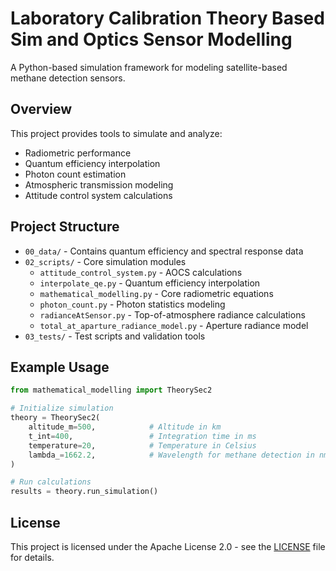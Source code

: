 # Laboratory Calibration Theory Based Sim and Optics Sensor Modelling

A Python-based simulation framework for modeling satellite-based methane detection sensors.

## Overview

This project provides tools to simulate and analyze:

- Radiometric performance
- Quantum efficiency interpolation
- Photon count estimation
- Atmospheric transmission modeling
- Attitude control system calculations

## Project Structure

- `00_data/` - Contains quantum efficiency and spectral response data
- `02_scripts/` - Core simulation modules
  - `attitude_control_system.py` - AOCS calculations
  - `interpolate_qe.py` - Quantum efficiency interpolation
  - `mathematical_modelling.py` - Core radiometric equations
  - `photon_count.py` - Photon statistics modeling
  - `radianceAtSensor.py` - Top-of-atmosphere radiance calculations
  - `total_at_aparture_radiance_model.py` - Aperture radiance model
- `03_tests/` - Test scripts and validation tools

## Example Usage

```python
from mathematical_modelling import TheorySec2

# Initialize simulation
theory = TheorySec2(
    altitude_m=500,            # Altitude in km
    t_int=400,                 # Integration time in ms
    temperature=20,            # Temperature in Celsius
    lambda_=1662.2,            # Wavelength for methane detection in nm
)

# Run calculations
results = theory.run_simulation()
```
## License

This project is licensed under the Apache License 2.0 - see the [LICENSE](LICENSE) file for details.
